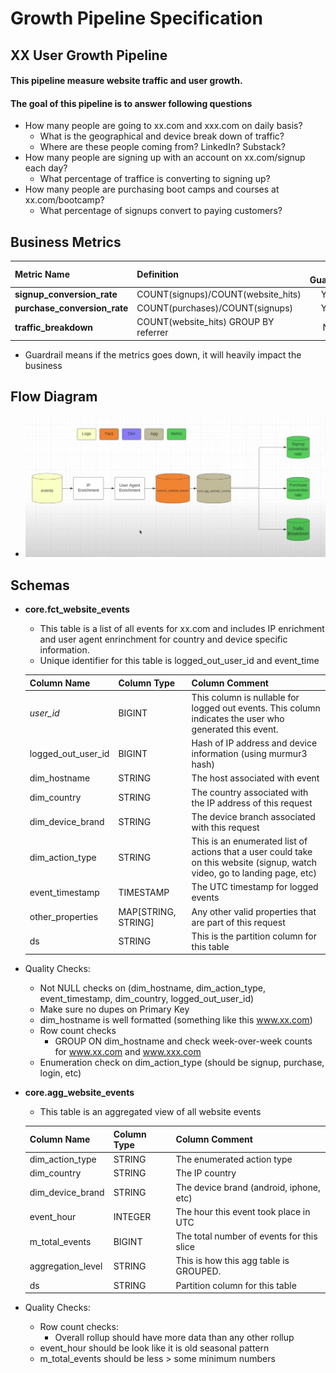 # Growth Pipeline Specification

## XX User Growth Pipeline

#### This pipeline measure website traffic and user growth.

#### The goal of this pipeline is to answer following questions
- How many people are going to xx.com and xxx.com on daily basis?
    - What is the geographical and device break down of traffic?
    - Where are these people coming from? LinkedIn? Substack?
- How many people are signing up with an account on xx.com/signup each day?
    - What percentage of traffice is converting to signing up?
- How many people are purchasing boot camps and courses at xx.com/bootcamp?
    - What percentage of signups convert to paying customers?

## Business Metrics
|  **Metric Name** | **Definition**  | **is Guardrail** |
| :------ | :------  | :------: |
| **signup_conversion_rate** | COUNT(signups)/COUNT(website_hits) | YES |
| **purchase_conversion_rate** | COUNT(purchases)/COUNT(signups) | YES |
| **traffic_breakdown** | COUNT(website_hits) GROUP BY referrer | NO |

- Guardrail means if the metrics goes down, it will heavily impact the business

## Flow Diagram

-    ![alt text](../assets/image-4.PNG)

## Schemas

- **core.fct_website_events**
    - This table is a list of all events for xx.com and includes IP enrichment and user agent enrinchment for country and device specific information.
    - Unique identifier for this table is logged_out_user_id and event_time

    | **Column Name** | **Column Type** | **Column Comment** |
    | :------ | :------  | :------ |
    | *user_id* | BIGINT | This column is nullable for logged out events. This column indicates the user who generated this event. |
    | logged_out_user_id | BIGINT | Hash of IP address and device information (using murmur3 hash)|
    | dim_hostname | STRING | The host associated with event | 
    | dim_country | STRING | The country associated with the IP address of this request |
    | dim_device_brand | STRING | The device branch associated with this request |
    | dim_action_type | STRING | This is an enumerated list of actions that a user could take on this website (signup, watch video, go to landing page, etc) |
    | event_timestamp | TIMESTAMP | The UTC timestamp for logged events |
    | other_properties | MAP[STRING, STRING] | Any other valid properties that are part of this request |
    | ds | STRING | This is the partition column for this table |

- Quality Checks:
    - Not NULL checks on (dim_hostname, dim_action_type, event_timestamp, dim_country, logged_out_user_id)
    - Make sure no dupes on Primary Key
    - dim_hostname is well formatted (something like this www.xx.com)
    - Row count checks  
        - GROUP ON dim_hostname and check week-over-week counts for www.xx.com and www.xxx.com
    - Enumeration check on dim_action_type (should be signup, purchase, login, etc)

- **core.agg_website_events**
    - This table is an aggregated view of all website events

    | **Column Name** | **Column Type** | **Column Comment** |
    | :------ | :------  | :------ |
    | dim_action_type | STRING | The enumerated action type |
    | dim_country | STRING | The IP country |
    | dim_device_brand | STRING | The device brand (android, iphone, etc) |
    | event_hour | INTEGER | The hour this event took place in UTC |
    | m_total_events | BIGINT | The total number of events for this slice |
    | aggregation_level | STRING | This is how this agg table is GROUPED. |
    | ds | STRING | Partition column for this table |

- Quality Checks:
    - Row count checks:
        - Overall rollup should have more data than any other rollup
    - event_hour should be look like it is old seasonal pattern
    - m_total_events should be less > some minimum numbers